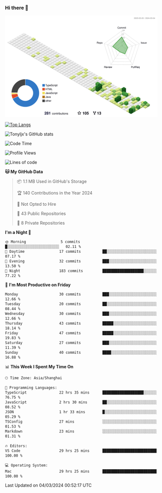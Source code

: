### Hi there 👋

![](./profile-3d-contrib/profile-green-animate.svg)

 

[![Top Langs](https://github-readme-stats.vercel.app/api/top-langs/?username=tonyljx)](https://github.com/anuraghazra/github-readme-stats)

![Tonyljx's GitHub stats](https://github-readme-stats.vercel.app/api?username=tonyljx&theme=default&show_icons=true)

 

<!--START_SECTION:waka-->
![Code Time](http://img.shields.io/badge/Code%20Time-193%20hrs%2011%20mins-blue)

![Profile Views](http://img.shields.io/badge/Profile%20Views-11-blue)

![Lines of code](https://img.shields.io/badge/From%20Hello%20World%20I%27ve%20Written-295.4%20thousand%20lines%20of%20code-blue)

**🐱 My GitHub Data** 

> 📦 1.1 MB Used in GitHub's Storage 
 > 
> 🏆 140 Contributions in the Year 2024
 > 
> 🚫 Not Opted to Hire
 > 
> 📜 43 Public Repositories 
 > 
> 🔑 8 Private Repositories 
 > 
**I'm a Night 🦉** 

```text
🌞 Morning                5 commits           █░░░░░░░░░░░░░░░░░░░░░░░░   02.11 % 
🌆 Daytime                17 commits          ██░░░░░░░░░░░░░░░░░░░░░░░   07.17 % 
🌃 Evening                32 commits          ███░░░░░░░░░░░░░░░░░░░░░░   13.50 % 
🌙 Night                  183 commits         ███████████████████░░░░░░   77.22 % 
```
📅 **I'm Most Productive on Friday** 

```text
Monday                   30 commits          ███░░░░░░░░░░░░░░░░░░░░░░   12.66 % 
Tuesday                  20 commits          ██░░░░░░░░░░░░░░░░░░░░░░░   08.44 % 
Wednesday                30 commits          ███░░░░░░░░░░░░░░░░░░░░░░   12.66 % 
Thursday                 43 commits          █████░░░░░░░░░░░░░░░░░░░░   18.14 % 
Friday                   47 commits          █████░░░░░░░░░░░░░░░░░░░░   19.83 % 
Saturday                 27 commits          ███░░░░░░░░░░░░░░░░░░░░░░   11.39 % 
Sunday                   40 commits          ████░░░░░░░░░░░░░░░░░░░░░   16.88 % 
```


📊 **This Week I Spent My Time On** 

```text
🕑︎ Time Zone: Asia/Shanghai

💬 Programming Languages: 
TypeScript               22 hrs 35 mins      ███████████████████░░░░░░   76.75 % 
JavaScript               2 hrs 30 mins       ██░░░░░░░░░░░░░░░░░░░░░░░   08.52 % 
JSON                     1 hr 33 mins        █░░░░░░░░░░░░░░░░░░░░░░░░   05.29 % 
TSConfig                 27 mins             ░░░░░░░░░░░░░░░░░░░░░░░░░   01.53 % 
Markdown                 23 mins             ░░░░░░░░░░░░░░░░░░░░░░░░░   01.31 % 

🔥 Editors: 
VS Code                  29 hrs 25 mins      █████████████████████████   100.00 % 

💻 Operating System: 
Mac                      29 hrs 25 mins      █████████████████████████   100.00 % 
```


 Last Updated on 04/03/2024 00:52:17 UTC
<!--END_SECTION:waka-->

